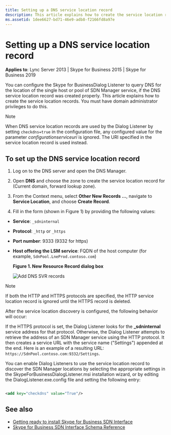 ```yaml
---
title: Setting up a DNS service location record
description: This article explains how to create the service location records. You must have domain administrator privileges to do this.
ms.assetid: 1dee6627-bd71-46e9-adb8-f2166fd8a97e
---
```



# Setting up a DNS service location record

 **Applies to**: Lync Server 2013 | Skype for Business 2015 | Skype for Business 2019

You can configure the Skype for BusinessDialog Listener to query DNS for the location of the single host or pool of SDN Manager service, if the DNS service location record was created properly. This article explains how to create the service location records. You must have domain administrator privileges to do this.
  
> [!NOTE]
> When DNS service location records are used by the Dialog Listener by setting `checkdns=true` in the configuration file, any configured value for the parameter _configurationserviceuri_ is ignored. The URI specified in the service location record is used instead.
  
## To set up the DNS service location record

1. Log on to the DNS server and open the DNS Manager.

2. Open **DNS** and choose the zone to create the service location record for (Current domain, forward lookup zone).

3. From the Context menu, select **Other New Records ...**, navigate to **Service Location**, and choose **Create Record**.

4. Fill in the form (shown in Figure 1) by providing the following values:

- **Service**: `_sdninternal`

- **Protocol**: `_http` or `_https`

- **Port number**: 9333 (9332 for https)

- **Host offering the LSM service**: FQDN of the host computer (for example, `SdnPool.LneProd.contoso.com`)

  **Figure 1. New Resource Record dialog box**

  ![Add DNS SVR records](../images/Lync_Sdn_interface_New_resource_record.jpg)
  
> [!NOTE]
> If both the HTTP and HTTPS protocols are specified, the HTTP service location record is ignored until the HTTPS record is deleted.

After the service location discovery is configured, the following behavior will occur:
  
If the HTTPS protocol is set, the Dialog Listener looks for the **_sdninternal** service address for that protocol. Otherwise, the Dialog Listener attempts to retrieve the address of an SDN Manager service using the HTTP protocol. It then creates a service URL with the service name ("Settings") appended at the end. Here is an example of a resulting URL: `https://SdnPool.contoso.com:9332/Settings`.
  
You can enable Dialog Listeners to use the service location record to discover the SDN Manager locations by selecting the appropriate settings in the SkypeForBusinessDialogListener.msi installation wizard, or by editing the DialogListener.exe.config file and setting the following entry:
  
```xml

<add key="checkdns" value="True"/>
```

## See also

- [Getting ready to install Skype for Business SDN Interface](getting-ready-to-install-sdn-interface.md)  
- [Skype for Business SDN Interface Schema Reference](skype-for-business-sdn-interface-schema-reference.md)
